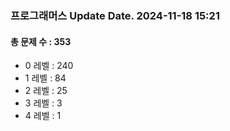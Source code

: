 ### 프로그래머스 Update Date. 2024-11-18 15:21
#### 총 문제 수 : 353
- 0 레벨 : 240
- 1 레벨 : 84
- 2 레벨 : 25
- 3 레벨 : 3
- 4 레벨 : 1

